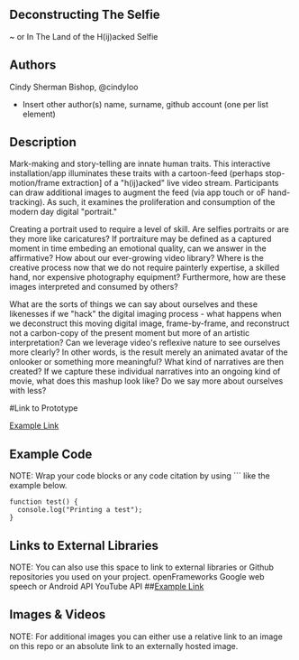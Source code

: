 ## Deconstructing The Selfie
~ or In The Land of the H(ij)acked Selfie
## Authors
Cindy Sherman Bishop, @cindyloo
- Insert other author(s) name, surname, github account (one per list element)

## Description
Mark-making and story-telling are innate human traits.  This interactive installation/app illuminates these traits with a cartoon-feed (perhaps stop-motion/frame extraction] of a "h(ij)acked" live video stream.  Participants can draw additional images to augment the feed (via app touch or oF hand-tracking). As such, it examines the proliferation and consumption of the modern day digital "portrait."

Creating a portrait used to require a level of skill.  Are selfies portraits or are they more like caricatures?  If portraiture may be defined as a captured moment in time embeding an emotional quality, can we answer in the affirmative?  How about our ever-growing video library? Where is the creative process now that we do not require painterly expertise, a skilled hand, nor expensive photography equipment?   Furthermore, how are these images interpreted and consumed by others?

What are the sorts of things we can say about ourselves and these likenesses if we "hack" the digital imaging process - what happens when we deconstruct this moving digital image, frame-by-frame, and reconstruct not a carbon-copy of the present moment but more of an artistic interpretation?  Can we leverage video's reflexive nature to see ourselves more clearly? In other words, is the result merely an animated avatar of the onlooker or something more meaningful? What kind of narratives are then created?  If we capture these individual narratives into an ongoing kind of movie, what does this mashup look like? Do we say more about ourselves with less?



#Link to Prototype


[Example Link](http://www.google.com "Example Link")

## Example Code
NOTE: Wrap your code blocks or any code citation by using ``` like the example below.
```
function test() {
  console.log("Printing a test");
}
```
## Links to External Libraries
 NOTE: You can also use this space to link to external libraries or Github repositories you used on your project.
openFrameworks
Google web speech or Android API
YouTube API
##[Example Link](http://www.google.com "Example Link")

## Images & Videos
NOTE: For additional images you can either use a relative link to an image on this repo or an absolute link to an externally hosted image.


